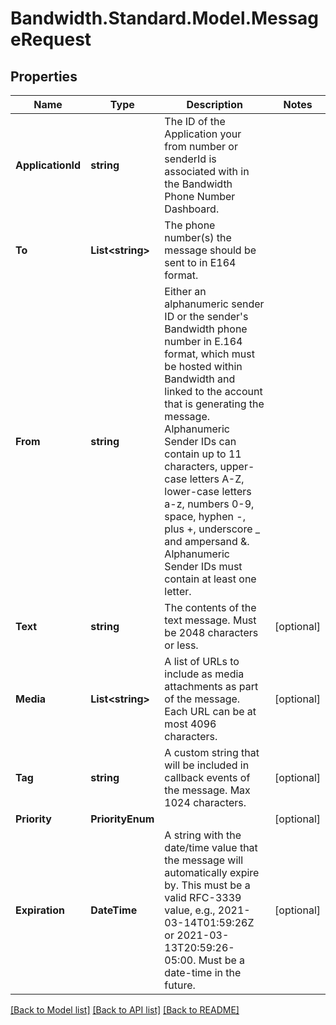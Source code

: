 # Bandwidth.Standard.Model.MessageRequest

## Properties

Name | Type | Description | Notes
------------ | ------------- | ------------- | -------------
**ApplicationId** | **string** | The ID of the Application your from number or senderId is associated with in the Bandwidth Phone Number Dashboard. | 
**To** | **List&lt;string&gt;** | The phone number(s) the message should be sent to in E164 format. | 
**From** | **string** | Either an alphanumeric sender ID or the sender&#39;s Bandwidth phone number in E.164 format, which must be hosted within Bandwidth and linked to the account that is generating the message.  Alphanumeric Sender IDs can contain up to 11 characters, upper-case letters A-Z, lower-case letters a-z, numbers 0-9, space, hyphen -, plus +, underscore _ and ampersand &amp;. Alphanumeric Sender IDs must contain at least one letter. | 
**Text** | **string** | The contents of the text message. Must be 2048 characters or less. | [optional] 
**Media** | **List&lt;string&gt;** | A list of URLs to include as media attachments as part of the message. Each URL can be at most 4096 characters. | [optional] 
**Tag** | **string** | A custom string that will be included in callback events of the message. Max 1024 characters. | [optional] 
**Priority** | **PriorityEnum** |  | [optional] 
**Expiration** | **DateTime** | A string with the date/time value that the message will automatically expire by. This must be a valid RFC-3339 value, e.g., 2021-03-14T01:59:26Z or 2021-03-13T20:59:26-05:00. Must be a date-time in the future. | [optional] 

[[Back to Model list]](../README.md#documentation-for-models) [[Back to API list]](../README.md#documentation-for-api-endpoints) [[Back to README]](../README.md)


